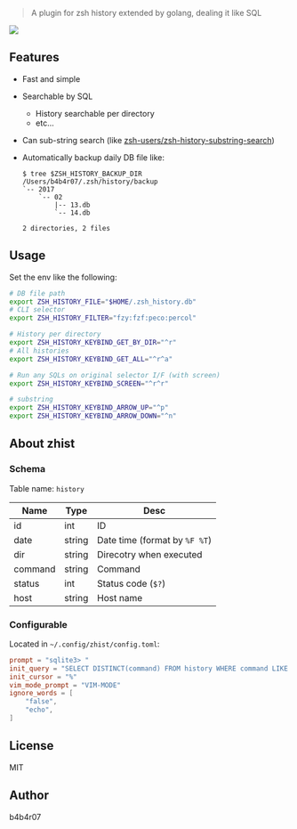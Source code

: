 > A plugin for zsh history extended by golang, dealing it like SQL

![](https://cl.ly/032Z0Y2Z0Q2v/c.gif)

## Features

- Fast and simple
- Searchable by SQL
	- History searchable per directory
	- etc...
- Can sub-string search (like [zsh-users/zsh-history-substring-search](https://github.com/zsh-users/zsh-history-substring-search))
- Automatically backup daily DB file like:

    ```console
    $ tree $ZSH_HISTORY_BACKUP_DIR
    /Users/b4b4r07/.zsh/history/backup
    `-- 2017
        `-- 02
            |-- 13.db
            `-- 14.db
    
    2 directories, 2 files
    ```


## Usage

Set the env like the following:

```zsh
# DB file path
export ZSH_HISTORY_FILE="$HOME/.zsh_history.db"
# CLI selector
export ZSH_HISTORY_FILTER="fzy:fzf:peco:percol"

# History per directory
export ZSH_HISTORY_KEYBIND_GET_BY_DIR="^r"
# All histories
export ZSH_HISTORY_KEYBIND_GET_ALL="^r^a"

# Run any SQLs on original selector I/F (with screen)
export ZSH_HISTORY_KEYBIND_SCREEN="^r^r"

# substring
export ZSH_HISTORY_KEYBIND_ARROW_UP="^p"
export ZSH_HISTORY_KEYBIND_ARROW_DOWN="^n"
```

## About zhist

### Schema

Table name: `history`

Name | Type | Desc
---|---|---
id | int | ID
date | string | Date time (format by `%F %T`)
dir | string | Direcotry when executed
command | string | Command
status | int | Status code (`$?`)
host | string | Host name

### Configurable

Located in `~/.config/zhist/config.toml`:

```toml
prompt = "sqlite3> "
init_query = "SELECT DISTINCT(command) FROM history WHERE command LIKE '%%' AND status = 0 ORDER BY id DESC"
init_cursor = "%"
vim_mode_prompt = "VIM-MODE"
ignore_words = [
    "false",
    "echo",
]
```

## License

MIT

## Author

b4b4r07


